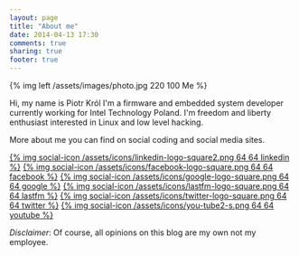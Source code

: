 ```yaml
---
layout: page
title: "About me"
date: 2014-04-13 17:30
comments: true
sharing: true
footer: true
---
```


{% img left /assets/images/photo.jpg  220 100 Me %}

Hi,
my name is Piotr Król I'm a firmware and embedded system developer
currently working for Intel Technology Poland. I'm freedom and liberty
enthusiast interested in Linux and low level hacking.

More about me you can find on social coding and social media sites.

[{% img social-icon /assets/icons/linkedin-logo-square2.png 64 64 linkedin %}](http://pl.linkedin.com/in/krolpiotr/)
[{% img social-icon /assets/icons/facebook-logo-square.png 64 64 facebook %}](https://www.facebook.com/piotr.krol.756859)
[{% img social-icon /assets/icons/google-logo-square.png 64 64 google %}](https://plus.google.com/u/0/115979497998056410813/posts)
[{% img social-icon /assets/icons/lastfm-logo-square.png 64 64 lastfm %}](http://www.last.fm/user/cl4sh)
[{% img social-icon /assets/icons/twitter-logo-square.png 64 64 twitter %}](https://twitter.com/pietrushnic)
[{% img social-icon /assets/icons/you-tube2-s.png 64 64 youtube %}](https://www.youtube.com/user/pietrushnic)

_Disclaimer_: Of course, all opinions on this blog are my own not my employee.


